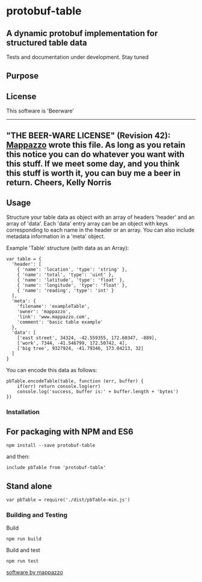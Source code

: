 
# protobuf-table
## A dynamic protobuf implementation for structured table data

Tests and documentation under development. Stay tuned

## Purpose

## License

This software is 'Beerware'

 ----------------------------------------------------------------------------
 "THE BEER-WARE LICENSE" (Revision 42):
 [Mappazzo](mailto:info@mappazzo.com) wrote this file. As long as you retain this notice you
 can do whatever you want with this stuff. If we meet some day, and you think
 this stuff is worth it, you can buy me a beer in return. Cheers, Kelly Norris
 ----------------------------------------------------------------------------

## Usage

Structure your table data as object with an array of headers 'header' and an array of 'data'. Each 'data' entry array can be an object with keys corresponding to each name in the header or an array.
You can also include metadata information in a 'meta' object.

Example 'Table' structure (with data as an Array):

    var table = {
      'header': [
        { 'name': 'location', 'type': 'string' },
        { 'name': 'total', 'type': 'uint' },
        { 'name': 'latitude', 'type': 'float' },
        { 'name': 'longitude', 'type': 'float' },
        { 'name': 'reading', 'type': 'int' }
      ],
      'meta': {
        'filename': 'exampleTable',
        'owner': 'mappazzo',
        'link': 'www.mappazzo.com',
        'comment': 'basic table example'
      },
      'data': [
        ['east street', 34324, -42.559355, 172.60347, -889],
        ['work', 7344, -41.546799, 172.50742, 4],
        ['big tree', 9327924, -41.79346, 173.04213, 32]
      ]
    }

You can encode this data as follows:

    pbTable.encodeTable(table, function (err, buffer) {
        if(err) return console.log(err)
        console.log('success, buffer is:' + buffer.length + 'bytes')
    })

### Installation

## For packaging with NPM and ES6

    npm install --save protobuf-table

and then:

    include pbTable from 'protobuf-table'

## Stand alone

    var pbTable = require('./dist/pbTable-min.js')

### Building and Testing

Build

    npm run build

Build and test

    npm run test

[software by mappazzo](https://www.mappazzo.com)
